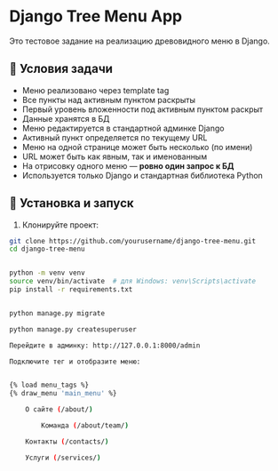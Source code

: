 # Django Tree Menu App

Это тестовое задание на реализацию древовидного меню в Django.

## 📌 Условия задачи

- Меню реализовано через template tag
- Все пункты над активным пунктом раскрыты
- Первый уровень вложенности под активным пунктом раскрыт
- Данные хранятся в БД
- Меню редактируется в стандартной админке Django
- Активный пункт определяется по текущему URL
- Меню на одной странице может быть несколько (по имени)
- URL может быть как явным, так и именованным
- На отрисовку одного меню — **ровно один запрос к БД**
- Используется только Django и стандартная библиотека Python

## 🚀 Установка и запуск

1. Клонируйте проект:

```bash
git clone https://github.com/yourusername/django-tree-menu.git
cd django-tree-menu


python -m venv venv
source venv/bin/activate  # для Windows: venv\Scripts\activate
pip install -r requirements.txt


python manage.py migrate

python manage.py createsuperuser

Перейдите в админку: http://127.0.0.1:8000/admin

Подключите тег и отобразите меню:


{% load menu_tags %}
{% draw_menu 'main_menu' %}

    О сайте (/about/)

        Команда (/about/team/)

    Контакты (/contacts/)

    Услуги (/services/)



